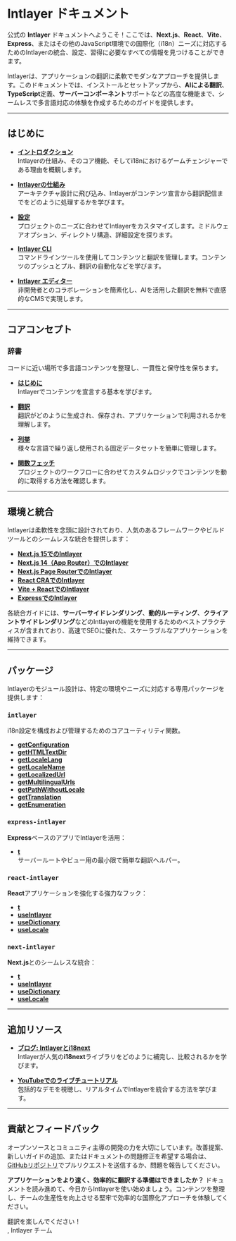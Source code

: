 # Intlayer ドキュメント

公式の **Intlayer** ドキュメントへようこそ！ここでは、**Next.js**、**React**、**Vite**、**Express**、またはその他のJavaScript環境での国際化（i18n）ニーズに対応するためのIntlayerの統合、設定、習得に必要なすべての情報を見つけることができます。

Intlayerは、アプリケーションの翻訳に柔軟でモダンなアプローチを提供します。このドキュメントでは、インストールとセットアップから、**AIによる翻訳**、**TypeScript**定義、**サーバーコンポーネント**サポートなどの高度な機能まで、シームレスで多言語対応の体験を作成するためのガイドを提供します。

---

## はじめに

- **[イントロダクション](https://github.com/aymericzip/intlayer/blob/main/docs/ja/introduction.md)**  
  Intlayerの仕組み、そのコア機能、そしてi18nにおけるゲームチェンジャーである理由を概観します。

- **[Intlayerの仕組み](https://github.com/aymericzip/intlayer/blob/main/docs/ja/how_works_intlayer.md)**  
  アーキテクチャ設計に飛び込み、Intlayerがコンテンツ宣言から翻訳配信までをどのように処理するかを学びます。

- **[設定](https://github.com/aymericzip/intlayer/blob/main/docs/ja/configuration.md)**  
  プロジェクトのニーズに合わせてIntlayerをカスタマイズします。ミドルウェアオプション、ディレクトリ構造、詳細設定を探ります。

- **[Intlayer CLI](https://github.com/aymericzip/intlayer/blob/main/docs/ja/intlayer_cli.md)**  
  コマンドラインツールを使用してコンテンツと翻訳を管理します。コンテンツのプッシュとプル、翻訳の自動化などを学びます。

- **[Intlayer エディター](https://github.com/aymericzip/intlayer/blob/main/docs/ja/intlayer_visual_editor.md)**  
  非開発者とのコラボレーションを簡素化し、AIを活用した翻訳を無料で直感的なCMSで実現します。

---

## コアコンセプト

### 辞書

コードに近い場所で多言語コンテンツを整理し、一貫性と保守性を保ちます。

- **[はじめに](https://github.com/aymericzip/intlayer/blob/main/docs/ja/dictionary/get_started.md)**  
  Intlayerでコンテンツを宣言する基本を学びます。

- **[翻訳](https://github.com/aymericzip/intlayer/blob/main/docs/ja/dictionary/translation.md)**  
  翻訳がどのように生成され、保存され、アプリケーションで利用されるかを理解します。

- **[列挙](https://github.com/aymericzip/intlayer/blob/main/docs/ja/dictionary/enumeration.md)**  
  様々な言語で繰り返し使用される固定データセットを簡単に管理します。

- **[関数フェッチ](https://github.com/aymericzip/intlayer/blob/main/docs/ja/dictionary/function_fetching.md)**  
  プロジェクトのワークフローに合わせてカスタムロジックでコンテンツを動的に取得する方法を確認します。

---

## 環境と統合

Intlayerは柔軟性を念頭に設計されており、人気のあるフレームワークやビルドツールとのシームレスな統合を提供します：

- **[Next.js 15でのIntlayer](https://github.com/aymericzip/intlayer/blob/main/docs/ja/intlayer_with_nextjs_15.md)**
- **[Next.js 14（App Router）でのIntlayer](https://github.com/aymericzip/intlayer/blob/main/docs/ja/intlayer_with_nextjs_14.md)**
- **[Next.js Page RouterでのIntlayer](https://github.com/aymericzip/intlayer/blob/main/docs/ja/intlayer_with_nextjs_page_router.md)**
- **[React CRAでのIntlayer](https://github.com/aymericzip/intlayer/blob/main/docs/ja/intlayer_with_create_react_app.md)**
- **[Vite + ReactでのIntlayer](https://github.com/aymericzip/intlayer/blob/main/docs/ja/intlayer_with_vite+react.md)**
- **[ExpressでのIntlayer](https://github.com/aymericzip/intlayer/blob/main/docs/ja/intlayer_with_express.md)**

各統合ガイドには、**サーバーサイドレンダリング**、**動的ルーティング**、**クライアントサイドレンダリング**などのIntlayerの機能を使用するためのベストプラクティスが含まれており、高速でSEOに優れた、スケーラブルなアプリケーションを維持できます。

---

## パッケージ

Intlayerのモジュール設計は、特定の環境やニーズに対応する専用パッケージを提供します：

### `intlayer`

i18n設定を構成および管理するためのコアユーティリティ関数。

- **[getConfiguration](https://github.com/aymericzip/intlayer/blob/main/docs/ja/packages/intlayer/getConfiguration.md)**
- **[getHTMLTextDir](https://github.com/aymericzip/intlayer/blob/main/docs/ja/packages/intlayer/getHTMLTextDir.md)**
- **[getLocaleLang](https://github.com/aymericzip/intlayer/blob/main/docs/ja/packages/intlayer/getLocaleLang.md)**
- **[getLocaleName](https://github.com/aymericzip/intlayer/blob/main/docs/ja/packages/intlayer/getLocaleName.md)**
- **[getLocalizedUrl](https://github.com/aymericzip/intlayer/blob/main/docs/ja/packages/intlayer/getLocalizedUrl.md)**
- **[getMultilingualUrls](https://github.com/aymericzip/intlayer/blob/main/docs/ja/packages/intlayer/getMultilingualUrls.md)**
- **[getPathWithoutLocale](https://github.com/aymericzip/intlayer/blob/main/docs/ja/packages/intlayer/getPathWithoutLocale.md)**
- **[getTranslation](https://github.com/aymericzip/intlayer/blob/main/docs/ja/packages/intlayer/getTranslation.md)**
- **[getEnumeration](https://github.com/aymericzip/intlayer/blob/main/docs/ja/packages/intlayer/getEnumeration.md)**

### `express-intlayer`

**Express**ベースのアプリでIntlayerを活用：

- **[t](https://github.com/aymericzip/intlayer/blob/main/docs/ja/packages/express-intlayer/t.md)**  
  サーバールートやビュー用の最小限で簡単な翻訳ヘルパー。

### `react-intlayer`

**React**アプリケーションを強化する強力なフック：

- **[t](https://github.com/aymericzip/intlayer/blob/main/docs/ja/packages/react-intlayer/t.md)**
- **[useIntlayer](https://github.com/aymericzip/intlayer/blob/main/docs/ja/packages/react-intlayer/useIntlayer.md)**
- **[useDictionary](https://github.com/aymericzip/intlayer/blob/main/docs/ja/packages/react-intlayer/useDictionary.md)**
- **[useLocale](https://github.com/aymericzip/intlayer/blob/main/docs/ja/packages/react-intlayer/useLocale.md)**

### `next-intlayer`

**Next.js**とのシームレスな統合：

- **[t](https://github.com/aymericzip/intlayer/blob/main/docs/ja/packages/next-intlayer/t.md)**
- **[useIntlayer](https://github.com/aymericzip/intlayer/blob/main/docs/ja/packages/next-intlayer/useIntlayer.md)**
- **[useDictionary](https://github.com/aymericzip/intlayer/blob/main/docs/ja/packages/next-intlayer/useDictionary.md)**
- **[useLocale](https://github.com/aymericzip/intlayer/blob/main/docs/ja/packages/next-intlayer/useLocale.md)**

---

## 追加リソース

- **[ブログ: Intlayerとi18next](https://github.com/aymericzip/intlayer/blob/main/docs/ja/intlayer_with_i18next.md)**  
  Intlayerが人気の**i18next**ライブラリをどのように補完し、比較されるかを学びます。

- **[YouTubeでのライブチュートリアル](https://youtu.be/W2G7KxuSD4c?si=GyU_KpVhr61razRw)**  
  包括的なデモを視聴し、リアルタイムでIntlayerを統合する方法を学びます。

---

## 貢献とフィードバック

オープンソースとコミュニティ主導の開発の力を大切にしています。改善提案、新しいガイドの追加、またはドキュメントの問題修正を希望する場合は、[GitHubリポジトリ](https://github.com/aymericzip/intlayer/blob/main/docs)でプルリクエストを送信するか、問題を報告してください。

**アプリケーションをより速く、効率的に翻訳する準備はできましたか？** ドキュメントを読み進めて、今日からIntlayerを使い始めましょう。コンテンツを整理し、チームの生産性を向上させる堅牢で効率的な国際化アプローチを体験してください。

翻訳を楽しんでください！  
, Intlayer チーム
